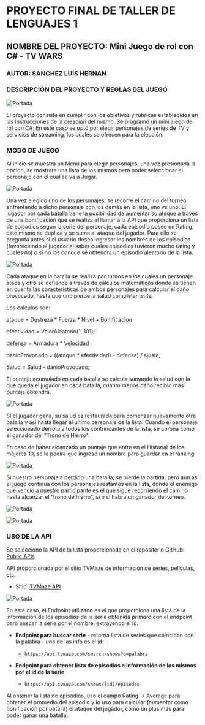 # PROYECTO FINAL DE TALLER DE LENGUAJES 1

## NOMBRE DEL PROYECTO: Mini Juego de rol con C# - TV WARS

### AUTOR: SANCHEZ LUIS HERNAN

### DESCRIPCIÓN DEL PROYECTO Y REGLAS DEL JUEGO

![Portada](Imagenes/Portada.jpg)


El proyecto consiste en cumplir con los objetivos y rúbricas establecidos en las instrucciones de la creación del mismo. Se programó un mini juego de rol con C#: En este caso se optó por elegir personajes de series de TV y servicios de streaming, los cuales se ofrecen para la elección. 

### MODO DE JUEGO

Al inicio se muestra un Menu para elegir personajes, una vez presionada la opcion, se mostrara una lista de los mismos para poder seleccionar el personaje con el cual se va a Jugar.

![Portada](Imagenes/Imagen1.png)

Una vez elegido uno de los personajes, se recorre el camino del torneo enfrentando a dicho personaje con los demás en la lista, uno vs uno. El jugador por cada batalla tiene la posibilidad de aumentar su ataque a traves de una bonificacion que se realiza al llamar a la API que proporciona un lista de episodios segun la serie del personaje, cada episodio posee un Rating, este mismo se duplica y se suma al ataque del jugador. Para ello se pregunta antes si el usuario desea ingresar los nombres de los episodios (favoreciendo al jugador al saber cuales episodios tuvieron mucho rating y cuales no) o si no los conoce se obtendra un episodio aleatorio de la lista.

![Portada](Imagenes/Imagen2.png)

Cada ataque en la batalla se realiza por turnos en los cuales un personaje ataca y otro se defiende a través de cálculos matemáticos donde se tienen en cuenta las características de ambos personajes para calcular el daño provocado, hasta que uno pierde la salud completamente.

Los calculos son:

  ataque = Destreza * Fuerza * Nivel + Bonificacion

  efectividad = ValorAleatorio(1, 101);

  defensa = Armadura * Velocidad

  danioProvocado = ((ataque * efectividad) - defensa) / ajuste;

  Salud = Salud - danioProvocado;

  El puntaje acumulado en cada batalla se calcula sumando la salud con la que queda el jugador en cada batalla, cuanto menos daño recibio mas puntaje obtendrá.
  
![Portada](Imagenes/Imagen3.png)


Si el jugador gana, su salud es restaurada para comenzar nuevamente otra batalla y así hasta llegar al último personaje de la lista.
Cuando el personaje seleccionado derrota a todos los contrincantes de la lista, se corona como el ganador del "Trono de Hierro".

En caso de haber alcanzado un puntaje que entre en el Historial de los mejores 10, se le pedira que ingrese un nombre para guardar en el ranking.

![Portada](Imagenes/Imagen4.png)

Si nuestro personaje a perdido una batalla, se pierde la partida, pero aun asi el juego continua con los personajes restantes en la lista, donde el enemigo que vencio a nuestro participante es el que sigue recorriendo el camino hasta alcanzar el "trono de hierro", si o si habra un ganador del torneo.

![Portada](Imagenes/Imagen5.png)

![Portada](Imagenes/Imagen6.png)



### USO DE LA API

Se seleccionó la API de la lista proporcionada en el repositorio GitHub: [Public APIs](https://github.com/public-apis/public-apis)

API proporcionada por el sitio TVMaze de información de series, películas, etc.
- Sitio: [TVMaze API](https://www.tvmaze.com/api)

![Portada](Imagenes/tvm_api.png)

En este caso, el Endpoint utilizado es el que proporciona una lista de la información de los episodios de la serie obtenida primero con el endpoint para buscar la serie por el nombre, extrayendo el id:

- **Endpoint para buscar serie** - retorna lista de series que coincidan con la palabra - una de las info es el id:
  - `https://api.tvmaze.com/search/shows?q=palabra`

- **Endpoint para obtener lista de episodios e información de los mismos por el id de la serie**:
  - `https://api.tvmaze.com/shows/{id}/episodes`

Al obtener la lista de episodios, uso el campo Rating -> Average para obtener el promedio del episodio y lo uso para calcular (aumentar como bonificación por batalla) el ataque del jugador, como un plus más para poder ganar una batalla.
